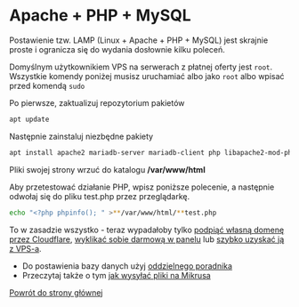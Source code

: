 # Apache + PHP + MySQL

Postawienie tzw. LAMP (Linux + Apache + PHP + MySQL) jest skrajnie proste i ogranicza się do wydania dosłownie kilku poleceń.

Domyślnym użytkownikiem VPS na serwerach z płatnej oferty jest `root`.  
Wszystkie komendy poniżej musisz uruchamiać albo jako `root` albo wpisać przed komendą `sudo`

Po pierwsze, zaktualizuj repozytorium pakietów

```bash
apt update
```

Następnie zainstaluj niezbędne pakiety

```bash
apt install apache2 mariadb-server mariadb-client php libapache2-mod-php
```

Pliki swojej strony wrzuć do katalogu **/var/www/html**

Aby przetestować działanie PHP, wpisz poniższe polecenie, a następnie odwołaj się do pliku test.php przez przeglądarkę.

```bash
echo "<?php phpinfo(); " >**/var/www/html/**test.php
```

To w zasadzie wszystko - teraz wypadałoby tylko [podpiąć własną domenę przez Cloudflare](../podpiecie_domeny_przez_cloudflare), [wyklikać sobie darmową w panelu](https://mikr.us/panel/?a=domain) lub [szybko uzyskać ją z VPS-a](../szybka_subdomena).

- Do postawienia bazy danych użyj [oddzielnego poradnika](../konfiguracja_mysql_mariadb)
 - Przeczytaj także o tym [jak wysyłać pliki na Mikrusa](../jak_wysylac_pliki_na_mikrusa) 

[Powrót do strony głównej](/)
